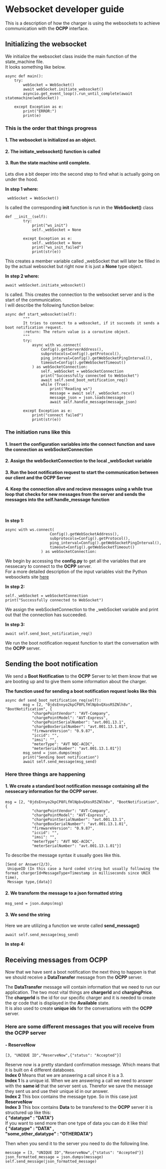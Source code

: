 # Websocket developer guide
This is a description of how the charger is using the websockets to achieve communication with the __OCPP__ interface.

## Initializing the websocket
We initialize the websocket class inside the main function of the state_machine file.<br />
It looks something like below.

    async def main():
        try:
            webSocket = WebSocket()
            await webSocket.initiate_websocket()
            asyncio.get_event_loop().run_until_complete(await statemachine(webSocket))

        except Exception as e:
            print("ERROR:")
            print(e)

### __This is the order that things progress__
#### 1. **The websocket is initialized as an object.**
#### 2. **The initiate_websocket() function is called**
#### 3. **Run the state machine until complete.**

Lets dive a bit deeper into the second step to find what is actually going on under the hood.

__In step 1 where:__

     webSocket = WebSocket()
Is called the corresponding __init__ function is run in the __WebSocket()__ class

    def __init__(self):
            try:
                print("ws_init")
                self._webSocket = None

            except Exception as e:
                self._webSocket = None
                print("ws_init_failed")
                print(str(e))
This creates a member variable called _webSocket that will later be filled in by the actual websocket but right now it is just a **None** type object.


__In step 2 where:__

    await webSocket.initiate_websocket()
Is called. This creates the connection to the websocket server and is the start of the communication.<br /> I will describe the following function below:

    async def start_websocket(self):
            """
            It tries to connect to a websocket, if it succeeds it sends a boot notification request.
            :return: The return value is a coroutine object.
            """
            try:
                async with ws.connect(
                    Config().getServerAddress(),
                    subprotocols=Config().getProtocol(),
                    ping_interval=Config().getWebSocketPingInterval(),
                    timeout=Config().getWebSocketTimeout()
                ) as webSocketConnection:
                    self._webSocket = webSocketConnection
                    print("Successfully connected to WebSocket")
                    await self.send_boot_notification_req()
                    while (True):
                        print("Reading ws")
                        message = await self._webSocket.recv()
                        message_json = json.loads(message)
                        await self.handle_message(message_json)

            except Exception as e:
                print("connect failed")
                print(str(e))
### __The initiation runs like this__
#### 1. **Insert the configuration variables into the connect function and save the connection as webSocketConnection**
#### 2. **Assign the webSocketConnection to the local _webSocket variable**
#### 3. **Run the boot notification request to start the communication between our client and the OCPP Server**
#### 4. **Keep the connection alive and recieve messages using a while true loop that checks for new messages from the server and sends the messages into the self.handle_message function**
<br />

**In step 1:**

    async with ws.connect(
                        Config().getWebSocketAddress(),
                        subprotocols=Config().getProtocol(),
                        ping_interval=Config().getWebSocketPingInterval(),
                        timeout=Config().getWebSocketTimeout()
                    ) as webSocketConnection:
 
 We begin by accessing the __config.py__ to get all the variables that are nessecary to connect to the __OCPP__ server. <br/>
 For a more detailed description of the input variables visit the Python websockets site [here](https://websockets.readthedocs.io/en/stable/reference/client.html) <br />

 **In step 2:**

    self._webSocket = webSocketConnection
    print("Successfully connected to WebSocket")

We assign the webSocketConnection to the _webSocket variable and print out that the connection has succeeded.

**In step 3:**

    await self.send_boot_notification_req()

We run the boot notification request function to start the conversation with the __OCPP__ server.

## Sending the boot notification
We send a __Boot Notification__ to the __OCPP__ Server to let them know that we are booting up and to give them some information about the charger.<br />

**The function used for sending a boot notification request looks like this**

    async def send_boot_notification_req(self):
            msg = [2, "0jdsEnnyo2kpCP8FLfHlNpbvQXosR5ZNlh8v", "BootNotification", {
                "chargePointVendor": "AVT-Company",
                "chargePointModel": "AVT-Express",
                "chargePointSerialNumber": "avt.001.13.1",
                "chargeBoxSerialNumber": "avt.001.13.1.01",
                "firmwareVersion": "0.9.87",
                "iccid": "",
                "imsi": "",
                "meterType": "AVT NQC-ACDC",
                "meterSerialNumber": "avt.001.13.1.01"}]
            msg_send = json.dumps(msg)
            print("Sending boot notification")
            await self.send_message(msg_send)

### **Here three things are happening**
#### 1. We create a standard boot notification message containing all the nessecary information for the OCPP server.
    msg = [2, "0jdsEnnyo2kpCP8FLfHlNpbvQXosR5ZNlh8v", "BootNotification", {
                "chargePointVendor": "AVT-Company",
                "chargePointModel": "AVT-Express",
                "chargePointSerialNumber": "avt.001.13.1",
                "chargeBoxSerialNumber": "avt.001.13.1.01",
                "firmwareVersion": "0.9.87",
                "iccid": "",
                "imsi": "",
                "meterType": "AVT NQC-ACDC",
                "meterSerialNumber": "avt.001.13.1.01"}]

To describe the message syntax it usually goes like this.

    [Send or Answer(2/3),
     UniqueID (In this case a hard coded string but usually following the format chargerId+MessageType+Timestamp in milliseconds since UNIX time),
     Message type,{data}]
#### 2. We transform the message to a json formatted string
    msg_send = json.dumps(msg)
#### 3. We send the string
Here we are utilizing a function we wrote called __send_message()__

    await self.send_message(msg_send)


**In step 4:**


## Receiving messages from OCPP
Now that we have sent a boot notification the next thing to happen is that we should receive a __DataTransfer__ message from the __OCPP__ server.

The __DataTransfer__ message will contain information that we need to run our application. The two most vital things are __chargerId__ and __chargingPrice__.<br />
The __chargerId__ is the id for our specific charger and it is needed to create the qr code that is displayed in the **Available** state. <br />
It is also used to create __unique ids__ for the conversations with the __OCPP__ server.

### Here are some different messages that you will receive from the __OCPP__ server

#### - ReserveNow
    [3, "UNIQUE ID","ReserveNow",{"status": "Accepted"}]
Reserve now is a pretty standard confirmation message. Which means that it is built on 4 different databoxes. <br/>
__Index 0__ Means that we are answering a call since it is a 3. <br/>
__Index 1__ Is a unique id. When we are answering a call we need to answer with the __same id__ that the server sent us. Therefor we save the message they sent us and use their unique id in our answer.<br/>
__Index 2__ This box contains the message type. So in this case just __ReserveNow__ <br/>
__Index 3__ This box contains __Data__ to be transfered to the __OCPP__ server it is structured up like this:<br/>
__{ "datatype" : "DATA"}__ <br/>
If you want to send more than one type of data you can do it like this! <br/>
__{ "datatype" : "DATA" , <br/>
    "some_other_datatype" : "OTHERDATA"}__

Then when you send it to the server you need to do the following line.

    message = [3, "UNIQUE ID","ReserveNow",{"status": "Accepted"}]
    json_formatted_message = json.dumps(message)
    self.send_message(json_formatted_message)
